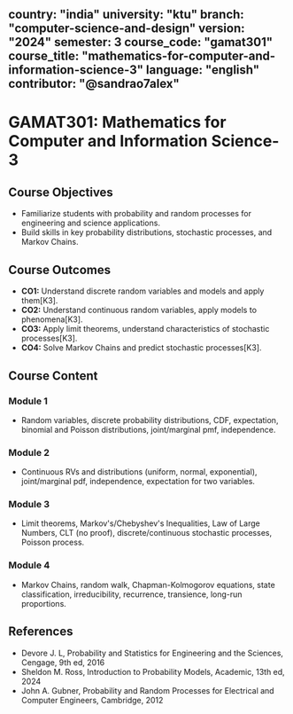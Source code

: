 country: "india"
university: "ktu"
branch: "computer-science-and-design"
version: "2024"
semester: 3
course_code: "gamat301"
course_title: "mathematics-for-computer-and-information-science-3"
language: "english"
contributor: "@sandrao7alex"
---

# GAMAT301: Mathematics for Computer and Information Science-3

## Course Objectives
* Familiarize students with probability and random processes for engineering and science applications.
* Build skills in key probability distributions, stochastic processes, and Markov Chains.

## Course Outcomes
* **CO1:** Understand discrete random variables and models and apply them[K3].
* **CO2:** Understand continuous random variables, apply models to phenomena[K3].
* **CO3:** Apply limit theorems, understand characteristics of stochastic processes[K3].
* **CO4:** Solve Markov Chains and predict stochastic processes[K3].

## Course Content

### Module 1
* Random variables, discrete probability distributions, CDF, expectation, binomial and Poisson distributions, joint/marginal pmf, independence.

### Module 2
* Continuous RVs and distributions (uniform, normal, exponential), joint/marginal pdf, independence, expectation for two variables.

### Module 3
* Limit theorems, Markov's/Chebyshev's Inequalities, Law of Large Numbers, CLT (no proof), discrete/continuous stochastic processes, Poisson process.

### Module 4
* Markov Chains, random walk, Chapman-Kolmogorov equations, state classification, irreducibility, recurrence, transience, long-run proportions.

## References
- Devore J. L, Probability and Statistics for Engineering and the Sciences, Cengage, 9th ed, 2016
- Sheldon M. Ross, Introduction to Probability Models, Academic, 13th ed, 2024
- John A. Gubner, Probability and Random Processes for Electrical and Computer Engineers, Cambridge, 2012

